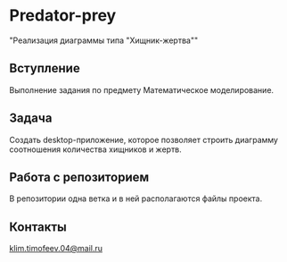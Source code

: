 # Predator-prey
"Реализация диаграммы типа "Хищник-жертва""

## Вступление
Выполнение задания по предмету Математическое моделирование.

## Задача
Создать desktop-приложение, которое позволяет строить диаграмму соотношения количества хищников и жертв. 

## Работа с репозиторием
В репозитории одна ветка и в ней располагаются файлы проекта.

## Контакты 
klim.timofeev.04@mail.ru
